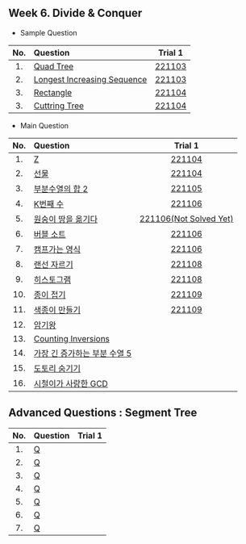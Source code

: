 ## Week 6. Divide & Conquer
* Sample Question

|No.  |Question|Trial 1|
|:---:|:-------|:-----:|
|1.  |[Quad Tree](https://www.acmicpc.net/problem/1992)| [221103](https://github.com/JoonHyeok-hozy-Kim/algorithm_study/blob/main/BaekJoon/Solutions/Week6/SampleQuestions/Sol_S1_221103_1992.py) |
|2.  |[Longest Increasing Sequence](https://www.acmicpc.net/problem/14003)| [221103](https://github.com/JoonHyeok-hozy-Kim/algorithm_study/blob/main/BaekJoon/Solutions/Week6/SampleQuestions/Sol_S3_221103_14003.py) |
|3.  |[Rectangle](https://www.acmicpc.net/problem/2171)| [221104](https://github.com/JoonHyeok-hozy-Kim/algorithm_study/blob/main/BaekJoon/Solutions/Week6/SampleQuestions/Sol_S4_221104_2171.py) |
|3.  |[Cuttring Tree](https://www.acmicpc.net/problem/2805)| [221104](https://github.com/JoonHyeok-hozy-Kim/algorithm_study/blob/main/BaekJoon/Solutions/Week6/SampleQuestions/Sol_S5_221104_2805.py) |


* Main Question

|No.  |Question|Trial 1|
|:---:|:-------|:-----:|
|1.   |[Z](https://www.acmicpc.net/problem/1074)| [221104](https://github.com/JoonHyeok-hozy-Kim/algorithm_study/blob/main/BaekJoon/Solutions/Week6/MainQuestions/Sol_01_221104_1074.py) |
|2.   |[선물](https://www.acmicpc.net/problem/1166)| [221104](https://github.com/JoonHyeok-hozy-Kim/algorithm_study/blob/main/BaekJoon/Solutions/Week6/MainQuestions/Sol_02_221104_1166_cheated.py) |
|3.   |[부분수열의 합 2](https://www.acmicpc.net/problem/1208)| [221105](https://github.com/JoonHyeok-hozy-Kim/algorithm_study/blob/main/BaekJoon/Solutions/Week6/MainQuestions/Sol_03_221105_1208_cheated.py) |
|4.   |[K번째 수](https://www.acmicpc.net/problem/1300)| [221106](https://github.com/JoonHyeok-hozy-Kim/algorithm_study/blob/main/BaekJoon/Solutions/Week6/MainQuestions/Sol_04_221106_1300_cheated.py) |
|5.   |[원숭이 땅을 옮기다](https://www.acmicpc.net/problem/1425)| [221106(Not Solved Yet)](https://github.com/JoonHyeok-hozy-Kim/algorithm_study/blob/main/BaekJoon/Solutions/Week6/MainQuestions/Sol_05_221106_1425.py) |
|6.   |[버블 소트](https://www.acmicpc.net/problem/1517)| [221106](https://github.com/JoonHyeok-hozy-Kim/algorithm_study/blob/main/BaekJoon/Solutions/Week6/MainQuestions/Sol_06_221106_1517_cheated.py) |
|7.   |[캠프가는 영식](https://www.acmicpc.net/problem/1590)| [221106](https://github.com/JoonHyeok-hozy-Kim/algorithm_study/blob/main/BaekJoon/Solutions/Week6/MainQuestions/Sol_07_221106_1590.py) |
|8.   |[랜선 자르기](https://www.acmicpc.net/problem/1654)| [221108](https://github.com/JoonHyeok-hozy-Kim/algorithm_study/blob/main/BaekJoon/Solutions/Week6/MainQuestions/Sol_08_221106_1654_cheated.py) |
|9.   |[히스토그램 ](https://www.acmicpc.net/problem/1725)| [221108](https://github.com/JoonHyeok-hozy-Kim/algorithm_study/blob/main/BaekJoon/Solutions/Week6/MainQuestions/Sol_09_221108_1725_cheated.py) |
|10.  |[종이 접기](https://www.acmicpc.net/problem/1802)| [221109](https://github.com/JoonHyeok-hozy-Kim/algorithm_study/blob/main/BaekJoon/Solutions/Week6/MainQuestions/Sol_10_221109_1802.py) |
|11.  |[색종이 만들기](https://www.acmicpc.net/problem/2630)| [221109](https://github.com/JoonHyeok-hozy-Kim/algorithm_study/blob/main/BaekJoon/Solutions/Week6/MainQuestions/Sol_11_221109_2630.py) |
|12.  |[암기왕](https://www.acmicpc.net/problem/2776)| [](https://github.com/JoonHyeok-hozy-Kim/algorithm_study/blob/main/BaekJoon/Solutions/Week6/MainQuestions/Sol.py) |
|13.  |[Counting Inversions](https://www.acmicpc.net/problem/10090)| [](https://github.com/JoonHyeok-hozy-Kim/algorithm_study/blob/main/BaekJoon/Solutions/Week6/MainQuestions/Sol.py) |
|14.  |[가장 긴 증가하는 부분 수열 5](https://www.acmicpc.net/problem/14003)| [](https://github.com/JoonHyeok-hozy-Kim/algorithm_study/blob/main/BaekJoon/Solutions/Week6/SampleQuestions/Sol.py) |
|15.  |[도토리 숨기기](https://www.acmicpc.net/problem/15732)| [](https://github.com/JoonHyeok-hozy-Kim/algorithm_study/blob/main/BaekJoon/Solutions/Week6/MainQuestions/Sol.py) |
|16.  |[시철이가 사랑한 GCD](https://www.acmicpc.net/problem/21870)| [](https://github.com/JoonHyeok-hozy-Kim/algorithm_study/blob/main/BaekJoon/Solutions/Week6/MainQuestions/Sol.py) |


## Advanced Questions : Segment Tree
|No.  |Question|Trial 1|
|:---:|:------|:-----:|
|1. |[Q](https://www.acmicpc.net/problem/2243 ) | []() |
|2. |[Q](https://www.acmicpc.net/problem/10999) | []() |
|3. |[Q](https://www.acmicpc.net/problem/13537) | []() |
|4. |[Q](https://www.acmicpc.net/problem/2517 ) | []() |
|5. |[Q](https://www.acmicpc.net/problem/5419 ) | []() |
|6. |[Q](https://www.acmicpc.net/problem/17353) | []() |
|7. |[Q](https://www.acmicpc.net/problem/2336 ) | []() |